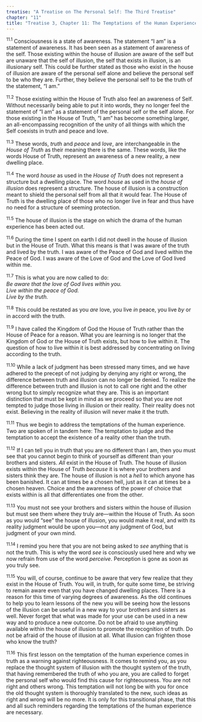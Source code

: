 ```yaml
---
treatise: "A Treatise on The Personal Self: The Third Treatise"
chapter: "11"
title: "Treatise 3, Chapter 11: The Temptations of the Human Experience"
---
```


<sup>11.1</sup> Consciousness is a state of awareness. The statement “I
am” is a statement of awareness. It has been seen as a statement of
awareness of the self. Those existing within the house of illusion are
aware of the self but are unaware that the self of illusion, the self
that exists in illusion, is an illusionary self. This could be further
stated as those who exist in the house of illusion are aware of the
personal self alone and believe the personal self to be who they are.
Further, they believe the personal self to be the truth of the
statement, “I am.” 

<sup>11.2</sup> Those existing within the House of Truth also feel an
awareness of Self.  Without necessarily being able to put it into words,
they no longer feel the statement of “I am” as a statement of the
personal self or the self alone. For those existing in the House of
Truth, “I am” has become something larger, an all-encompassing
recognition of the unity of all things with which the Self coexists in
truth and peace and love.

<sup>11.3</sup> These words, *truth* and *peace* and *love*, are
interchangeable in the *House of Truth* as their meaning there is the
same. These words, like the words House of Truth, represent an awareness
of a new reality, a new dwelling place. 

<sup>11.4</sup> The word *house* as used in the *House of Truth* does
not represent a structure but a dwelling place. The word *house* as used
in the *house of illusion* does represent a structure. The house of
illusion is a construction meant to shield the personal self from all
that it would fear. The House of Truth is the dwelling place of those
who no longer live in fear and thus have no need for a structure of
seeming protection. 

<sup>11.5</sup> The house of illusion is the stage on which the drama of
the human experience has been acted out. 

<sup>11.6</sup> During the time I spent on earth I did not dwell in the
house of illusion but in the House of Truth. What this means is that I
was aware of the truth and lived by the truth. I was aware of the Peace
of God and lived within the Peace of God. I was aware of the Love of God
and the Love of God lived within me.

<sup>11.7</sup> This is what you are now called to do:<br/>*Be aware
that the love of God lives within you.<br/>Live within the peace of
God.<br/>Live by the truth.*

<sup>11.8</sup> This could be restated as you *are* love, you live *in*
peace, you live *by* or in accord with the truth. 

<sup>11.9</sup> I have called the Kingdom of God the House of Truth
rather than the House of Peace for a reason. What you are learning is no
longer that the Kingdom of God or the House of Truth exists, but how to
live within it.  The question of how to live within it is best addressed
by concentrating on living according to the truth.

<sup>11.10</sup> While a lack of judgment has been stressed many times,
and we have adhered to the precept of not judging by denying any right
or wrong, the difference between truth and illusion can no longer be
denied. To realize the difference between truth and illusion is not to
call one right and the other wrong but to simply recognize what they
are. This is an important distinction that must be kept in mind as we
proceed so that you are not tempted to judge those living in illusion or
their reality.  Their reality does not exist. Believing in the reality
of illusion will never make it the truth. 

<sup>11.11</sup> Thus we begin to address the temptations of the human
experience.  Two are spoken of in tandem here: The temptation to judge
and the temptation to accept the existence of a reality other than the
truth. 

<sup>11.12</sup> If I can tell you in truth that you are no different
than I am, then you must see that you cannot begin to think of yourself
as different than your brothers and sisters. *All* exist in the House of
Truth. The house of illusion exists within the House of Truth *because*
it is where your brothers and sisters think they are. The house of
illusion is not a *hell* to which anyone has been banished. It can at
times be a chosen hell, just as it can at times be a chosen heaven.
Choice and the awareness of the power of choice that exists within is
all that differentiates one from the other. 

<sup>11.13</sup> You must not see your brothers and sisters within the
house of illusion but must see them where they truly are—within the
House of Truth. As soon as you would “see” the house of illusion, you
would make it real, and with its reality judgment would be upon you—not
any judgment of God, but judgment of your own mind. 

<sup>11.14</sup> I remind you here that you are not being asked to *see*
anything that is not the truth. This is why the word *see* is
consciously used here and why we now refrain from use of the word
*perceive*. Perception is gone as soon as you truly see. 

<sup>11.15</sup> You will, of course, continue to be aware that very few
realize that they exist in the House of Truth. You will, in truth, for
quite some time, be striving to remain aware even that you have changed
dwelling places. There is a reason for this time of varying degrees of
awareness. As the old continues to help you to learn lessons of the new
you will be seeing how the lessons of the illusion can be useful in a
new way to your brothers and sisters as well. Never forget that what was
made for your use can be used in a new way and to produce a new outcome.
Do not be afraid to use anything available within the house of illusion
to promote the recognition of truth. Do not be afraid of the house of
illusion at all.  What illusion can frighten those who know the truth? 

<sup>11.16</sup> This first lesson on the temptation of the human
experience comes in truth as a warning against righteousness. It comes
to remind you, as you replace the thought system of illusion with the
thought system of the truth, that having remembered the truth of who you
are, you are called to forget the personal self who would find this
cause for righteousness.  You are not right and others wrong. This
temptation will not long be with you for once the old thought system is
thoroughly translated to the new, such ideas as right and wrong will be
no more. It is only for this transitional phase, that this and all such
reminders regarding the temptations of the human experience are
necessary.

